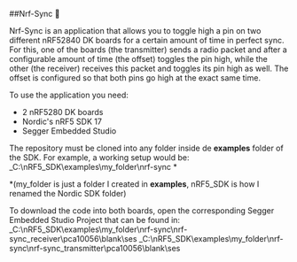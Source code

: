 ##Nrf-Sync 📡

Nrf-Sync is an application that allows you to toggle high a pin on two different nRF52840 DK boards for a certain amount of time in perfect sync. For this, one of the boards (the transmitter) sends a radio packet and after a configurable amount of time (the offset) toggles the pin high, while the other (the receiver) receives this packet and toggles its pin high as well. The offset is configured so that both pins go high at the exact same time.  

To use the application you need:
- 2 nRF5280 DK boards
- Nordic's nRF5 SDK 17
- Segger Embedded Studio

The repository must be cloned into any folder inside de **examples** folder of the SDK. For example, a working setup would be:
_C:\nRF5_SDK\examples\my_folder\nrf-sync *

*(my_folder is just a folder I created in **examples**, nRF5_SDK is how I renamed the Nordic SDK folder)

To download the code into both boards, open the corresponding Segger Embedded Studio Project that can be found in:
_C:\nRF5_SDK\examples\my_folder\nrf-sync\nrf-sync_receiver\pca10056\blank\ses
_C:\nRF5_SDK\examples\my_folder\nrf-sync\nrf-sync_transmitter\pca10056\blank\ses
